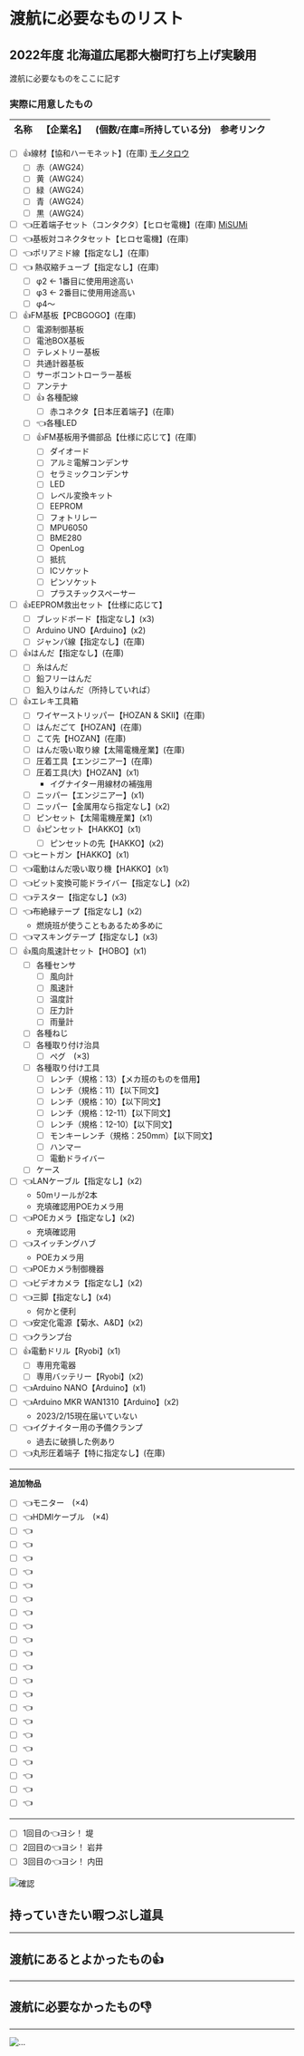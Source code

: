 # 渡航に必要なものリスト

## 2022年度 北海道広尾郡大樹町打ち上げ実験用

渡航に必要なものをここに記す

### 実際に用意したもの
| 名称 | 【企業名】 | (個数/在庫=所持している分) | 参考リンク |
| ---- | ---------- | -------------------------- | ---------- |

- [ ] :+1:線材【協和ハーモネット】(在庫) [モノタロウ](https://www.monotaro.com/p/6242/6264/)
  - [ ] 赤（AWG24）
  - [ ] 黄（AWG24）
  - [ ] 緑（AWG24）
  - [ ] 青（AWG24）
  - [ ] 黒（AWG24）

- [ ] :point_left:圧着端子セット（コンタクタ）【ヒロセ電機】(在庫) [MiSUMi](https://jp.misumi-ec.com/vona2/detail/222000425951/?HissuCode=DF1B-R24&PNSearch=DF1B-R24&KWSearch=DF1B-R24&searchFlow=results2products&list=PageSearchResult)
- [ ] :point_left:基板対コネクタセット【ヒロセ電機】(在庫)
- [ ] :point_left:ポリアミド線【指定なし】(在庫)
- [ ] :point_left: 熱収縮チューブ【指定なし】(在庫)
  - [ ] φ2 ← 1番目に使用用途高い
  - [ ] φ3 ← 2番目に使用用途高い
  - [ ] φ4～
- [ ] :+1:FM基板【PCBGOGO】(在庫)
  - [ ] 電源制御基板
  - [ ] 電池BOX基板
  - [ ] テレメトリー基板
  - [ ] 共通計器基板
  - [ ] サーボコントローラー基板
  - [ ] アンテナ
  - [ ] :+1: 各種配線
    - [ ] 赤コネクタ【日本圧着端子】(在庫)
  - [ ] :point_left:各種LED
  - [ ] :+1:FM基板用予備部品【仕様に応じて】(在庫)
    - [ ] ダイオード
    - [ ] アルミ電解コンデンサ
    - [ ] セラミックコンデンサ
    - [ ] LED
    - [ ] レベル変換キット
    - [ ] EEPROM
    - [ ] フォトリレー
    - [ ] MPU6050
    - [ ] BME280
    - [ ] OpenLog
    - [ ] 抵抗
    - [ ] ICソケット
    - [ ] ピンソケット
    - [ ] プラスチックスペーサー
- [ ] :+1:EEPROM救出セット【仕様に応じて】
  - [ ] ブレッドボード【指定なし】(x3)
  - [ ] Arduino UNO【Arduino】(x2)
  - [ ] ジャンパ線【指定なし】(在庫)
- [ ] :+1:はんだ【指定なし】(在庫)
  - [ ] 糸はんだ
  - [ ] 鉛フリーはんだ
  - [ ] 鉛入りはんだ（所持していれば）
- [ ] :+1:エレキ工具箱
  - [ ] ワイヤーストリッパー【HOZAN & SKII】(在庫)
  - [ ] はんだごて【HOZAN】(在庫)
  - [ ] こて先【HOZAN】(在庫)
  - [ ] はんだ吸い取り線【太陽電機産業】(在庫)
  - [ ] 圧着工具【エンジニアー】(在庫)
  - [ ] 圧着工具(大)【HOZAN】(x1)
    - イグナイター用線材の補強用
  - [ ] ニッパー【エンジニアー】(x1)
  - [ ] ニッパー【金属用なら指定なし】(x2)
  - [ ] ピンセット【太陽電機産業】(x1)
  - [ ] :+1:ピンセット【HAKKO】(x1)
    - [ ] ピンセットの先【HAKKO】(x2)
- [ ] :point_left:ヒートガン【HAKKO】(x1)
- [ ] :point_left:電動はんだ吸い取り機【HAKKO】(x1)
- [ ] :point_left:ビット変換可能ドライバー【指定なし】(x2)
- [ ] :point_left:テスター【指定なし】(x3)
- [ ] :point_left:布絶縁テープ【指定なし】(x2)
  - 燃焼班が使うこともあるため多めに
- [ ] :point_left:マスキングテープ【指定なし】(x3)
- [ ] :+1:風向風速計セット【HOBO】(x1)
  - [ ] 各種センサ
    - [ ] 風向計
    - [ ] 風速計
    - [ ] 温度計
    - [ ] 圧力計
    - [ ] 雨量計 
  - [ ] 各種ねじ
  - [ ] 各種取り付け治具
    - [ ] ペグ　(×3) 
  - [ ] 各種取り付け工具
    - [ ] レンチ（規格：13）【メカ班のものを借用】 
    - [ ] レンチ（規格：11）【以下同文】　
    - [ ] レンチ（規格：10）【以下同文】
    - [ ] レンチ（規格：12-11）【以下同文】
    - [ ] レンチ（規格：12-10）【以下同文】
    - [ ] モンキーレンチ（規格：250mm）【以下同文】
    - [ ] ハンマー
    - [ ] 電動ドライバー　
  - [ ] ケース
- [ ] :point_left:LANケーブル【指定なし】(x2)
  - 50mリールが2本
  - 充填確認用POEカメラ用
- [ ] :point_left:POEカメラ【指定なし】(x2)
  - 充填確認用
- [ ] :point_left:スイッチングハブ
  -  POEカメラ用
- [ ] :point_left:POEカメラ制御機器
- [ ] :point_left:ビデオカメラ【指定なし】(x2)
- [ ] :point_left:三脚【指定なし】(x4)
  - 何かと便利
- [ ] :point_left:安定化電源【菊水、A&D】(x2)
- [ ] :point_left:クランプ台
- [ ] :+1:電動ドリル【Ryobi】(x1)
  - [ ] 専用充電器
  - [ ] 専用バッテリー【Ryobi】(x2)
- [ ] :point_left:Arduino NANO【Arduino】(x1)
- [ ] :point_left:Arduino MKR WAN1310【Arduino】(x2)
  - 2023/2/15現在届いていない
- [ ] :point_left:イグナイター用の予備クランプ
  - 過去に破損した例あり
- [ ] :point_left:丸形圧着端子【特に指定なし】(在庫)
---

**追加物品**

- [ ] :point_left:モニター　(×4)
- [ ] :point_left:HDMIケーブル　(×4)
- [ ] :point_left:
- [ ] :point_left:
- [ ] :point_left:
- [ ] :point_left:
- [ ] :point_left:
- [ ] :point_left:
- [ ] :point_left:
- [ ] :point_left:
- [ ] :point_left:
- [ ] :point_left:
- [ ] :point_left:
- [ ] :point_left:
- [ ] :point_left:
- [ ] :point_left:
- [ ] :point_left:
- [ ] :point_left:
- [ ] :point_left:
- [ ] :point_left:
- [ ] :point_left:
- [ ] :point_left:
- [ ] :point_left:

---

- [ ] 1回目の:point_left:ヨシ！ 堤
- [ ] 2回目の:point_left:ヨシ！ 岩井
- [ ] 3回目の:point_left:ヨシ！ 内田

![確認](https://i.pinimg.com/236x/58/37/20/583720088beb6cd904f5ae1cd72f853d.jpg)

## 持っていきたい暇つぶし道具

---
## 渡航にあるとよかったもの:+1:

---
## 渡航に必要なかったもの:-1:

---

![...](https://i.pinimg.com/236x/83/02/d1/8302d101b121df553b44e3ecc6dbbd9e.jpg)
